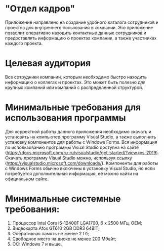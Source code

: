 # "Отдел кадров"
Приложение направлено на создание удобного каталога сотрудников и проектов для внутреннего пользования в компании. Это приложение позволит оперативно находить контактные данные сотрудников и предоставлять информацию о проектах компании, а также участниках каждого проекта.
# Целевая аудитория
Все сотрудники компании, которым необходимо быстро находить информацию о коллегах и проектах. Это может быть полезно для крупных компаний или компаний с распределенной структурой.
# Минимальные требования для использования программы
Для корректной работы данного приложения необходимо скачать и установить на компьютер программу Visual Studio, а также выполнить установку компонентов для работы с Windows Forms. Вся информация по использованию программы Visual Studio доступна на сайте (https://docs.microsoft.com/ru-ru/visualstudio/get-started/?view=vs-2019). Скачать программу Visual Studio можно, используя ссылку (https://visualstudio.microsoft.com/downloads/). Компоненты для работы с Windows Forms обычно включены в установку Visual Studio, но если потребуется дополнительная информация, её можно найти на официальном сайте.
# Минимальные системные требования:
 1. Процессор Intel Core i5-12400F LGA1700, 6 x 2500 МГц, OEM;
 2. Видеокарта Afox GT610 2GB DDR3 64BIT;
 3. Оперативная память не менее 2 Гб;
 4. Свободное место на диске не менее 200 Мбайт;
 5. ОС: Windows 7 и выше.
